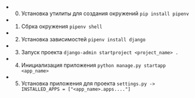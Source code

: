 * 0) Установка утилиты для создания окружений ```pip install pipenv```
* 1) Сбрка окружения ```pipenv shell```
* 2) Установка зависимостей ```pipenv install django```
* 3) Запуск проекта ```django-admin startproject <project_name> .```
* 4) Инициализация приложения  ```python manage.py startapp <app_name>```
* 5) Установка приложения для проекта ```settings.py -> INSTALLED_APPS = ["<app_name>.apps...."]```